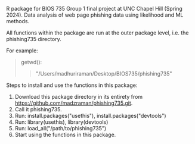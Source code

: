 R package for BIOS 735 Group 1 final project at UNC Chapel Hill (Spring 2024). Data analysis of web page phishing data using likelihood and ML methods.

All functions within the package are run at the outer package level, i.e. the phishing735 directory.

For example:
> getwd():
> > "/Users/madhuriraman/Desktop/BIOS735/phishing735"

Steps to install and use the functions in this package:

1. Download this package directory in its entirety from https://github.com/madzraman/phishing735.git.
2. Call it phishing735.
3. Run: install.packages("usethis"), install.packages("devtools")
4. Run: library(usethis), library(devtools)
5. Run: load_all("/path/to/phishing735")
6. Start using the functions in this package.

